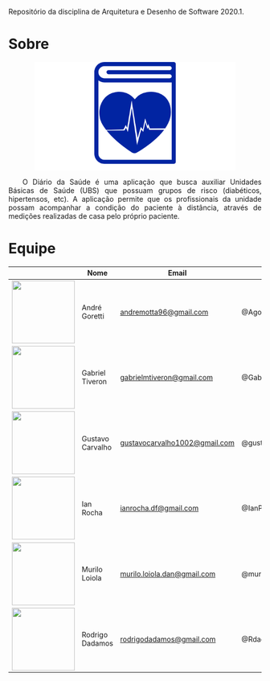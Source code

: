   Repositório da disciplina de Arquitetura e Desenho de Software 2020.1.

# Sobre

<img src="./img/logo.png" alt="Logo" style="margin: 0 auto; display:block">

<p align="justify">&emsp;&emsp;O Diário da Saúde é uma aplicação que busca auxiliar Unidades Básicas de Saúde (UBS) que possuam grupos de risco (diabéticos, hipertensos, etc). A aplicação permite que os profissionais da unidade possam acompanhar a condição do paciente à distância, através de medições realizadas de casa pelo próprio paciente.</p>

# Equipe

|| Nome |	Email |	GitHub |
|---- | ---- | ------ | ------ |
|<img align="left"  width="125" height="125" src="https://avatars2.githubusercontent.com/u/40605515?s=460&v=4">| André Goretti |	andremotta96@gmail.com |	@Agoretti |
|<img align="left" width="125" height="125" src="https://avatars3.githubusercontent.com/u/38288533?s=400&u=e35ada40392695b7a1fa060fc187d97245ad394e&v=4">| Gabriel Tiveron |	gabrielmtiveron@gmail.com |	@GabrielTiveron |
|<img align="left" width="125" height="125" src="https://avatars1.githubusercontent.com/u/23438547?s=400&u=cc927734d57a99e6e1a4c72cfe371617ef52ffc0&v=4">| Gustavo Carvalho |	gustavocarvalho1002@gmail.com |	@gustavocarvalho1002 |
|<img align="left" width="125" height="125" src="https://avatars2.githubusercontent.com/u/42422835?s=460&v=4">| Ian Rocha |	ianrocha.df@gmail.com |	@IanPSRocha |
|<img align="left" width="125" height="125" src="https://avatars2.githubusercontent.com/u/48605413?s=460&v=4">| Murilo Loiola |	murilo.loiola.dan@gmail.com |	@murilo-dan |
|<img align="left" width="125" height="125" src="https://avatars0.githubusercontent.com/u/17864231?s=460&v=4">| Rodrigo Dadamos |	rodrigodadamos@gmail.com |	@Rdadamos |
